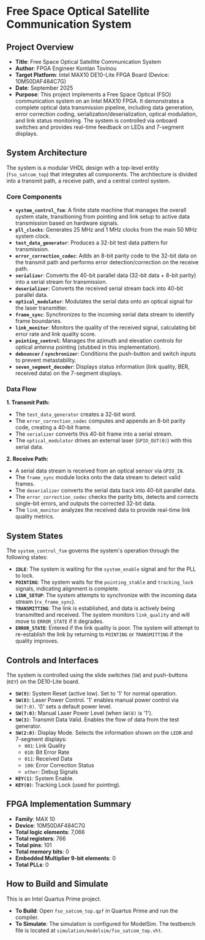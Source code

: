 # Free Space Optical Satellite Communication System

## Project Overview

- **Title**: Free Space Optical Satellite Communication System
- **Author**: FPGA Engineer Komlan Tovinou
- **Target Platform**: Intel MAX10 DE10-Lite FPGA Board (Device: 10M50DAF484C7G)
- **Date**: September 2025
- **Purpose**: This project implements a Free Space Optical (FSO) communication system on an Intel MAX10 FPGA. It demonstrates a complete optical data transmission pipeline, including data generation, error correction coding, serialization/deserialization, optical modulation, and link status monitoring. The system is controlled via onboard switches and provides real-time feedback on LEDs and 7-segment displays.

## System Architecture

The system is a modular VHDL design with a top-level entity (`fso_satcom_top`) that integrates all components. The architecture is divided into a transmit path, a receive path, and a central control system.

### Core Components

- **`system_control_fsm`**: A finite state machine that manages the overall system state, transitioning from pointing and link setup to active data transmission based on hardware signals.
- **`pll_clocks`**: Generates 25 MHz and 1 MHz clocks from the main 50 MHz system clock.
- **`test_data_generator`**: Produces a 32-bit test data pattern for transmission.
- **`error_correction_codec`**: Adds an 8-bit parity code to the 32-bit data on the transmit path and performs error detection/correction on the receive path.
- **`serializer`**: Converts the 40-bit parallel data (32-bit data + 8-bit parity) into a serial stream for transmission.
- **`deserializer`**: Converts the received serial stream back into 40-bit parallel data.
- **`optical_modulator`**: Modulates the serial data onto an optical signal for the laser transmitter.
- **`frame_sync`**: Synchronizes to the incoming serial data stream to identify frame boundaries.
- **`link_monitor`**: Monitors the quality of the received signal, calculating bit error rate and link quality score.
- **`pointing_control`**: Manages the azimuth and elevation controls for optical antenna pointing (stubbed in this implementation).
- **`debouncer` / `synchronizer`**: Conditions the push-button and switch inputs to prevent metastability.
- **`seven_segment_decoder`**: Displays status information (link quality, BER, received data) on the 7-segment displays.

### Data Flow

**1. Transmit Path:**
- The `test_data_generator` creates a 32-bit word.
- The `error_correction_codec` computes and appends an 8-bit parity code, creating a 40-bit frame.
- The `serializer` converts this 40-bit frame into a serial stream.
- The `optical_modulator` drives an external laser (`GPIO_OUT(0)`) with this serial data.

**2. Receive Path:**
- A serial data stream is received from an optical sensor via `GPIO_IN`.
- The `frame_sync` module locks onto the data stream to detect valid frames.
- The `deserializer` converts the serial data back into 40-bit parallel data.
- The `error_correction_codec` checks the parity bits, detects and corrects single-bit errors, and outputs the corrected 32-bit data.
- The `link_monitor` analyzes the received data to provide real-time link quality metrics.

## System States

The `system_control_fsm` governs the system's operation through the following states:

- **`IDLE`**: The system is waiting for the `system_enable` signal and for the PLL to lock.
- **`POINTING`**: The system waits for the `pointing_stable` and `tracking_lock` signals, indicating alignment is complete.
- **`LINK_SETUP`**: The system attempts to synchronize with the incoming data stream (`rx_frame_sync`).
- **`TRANSMITTING`**: The link is established, and data is actively being transmitted and received. The system monitors `link_quality` and will move to `ERROR_STATE` if it degrades.
- **`ERROR_STATE`**: Entered if the link quality is poor. The system will attempt to re-establish the link by returning to `POINTING` or `TRANSMITTING` if the quality improves.

## Controls and Interfaces

The system is controlled using the slide switches (`SW`) and push-buttons (`KEY`) on the DE10-Lite board.

- **`SW(9)`**: System Reset (active low). Set to '1' for normal operation.
- **`SW(8)`**: Laser Power Control. '1' enables manual power control via `SW(7:0)`. '0' sets a default power level.
- **`SW(7:0)`**: Manual Laser Power Level (when `SW(8)` is '1').
- **`SW(3)`**: Transmit Data Valid. Enables the flow of data from the test generator.
- **`SW(2:0)`**: Display Mode. Selects the information shown on the `LEDR` and 7-segment displays:
    - `001`: Link Quality
    - `010`: Bit Error Rate
    - `011`: Received Data
    - `100`: Error Correction Status
    - `other`: Debug Signals
- **`KEY(1)`**: System Enable.
- **`KEY(0)`**: Tracking Lock (used for pointing).

## FPGA Implementation Summary

- **Family**: MAX 10
- **Device**: 10M50DAF484C7G
- **Total logic elements**: 7,066
- **Total registers**: 766
- **Total pins**: 101
- **Total memory bits**: 0
- **Embedded Multiplier 9-bit elements**: 0
- **Total PLLs**: 0

## How to Build and Simulate

This is an Intel Quartus Prime project.

- **To Build**: Open `fso_satcom_top.qpf` in Quartus Prime and run the compiler.
- **To Simulate**: The simulation is configured for ModelSim. The testbench file is located at `simulation/modelsim/fso_satcom_top.vht`.
